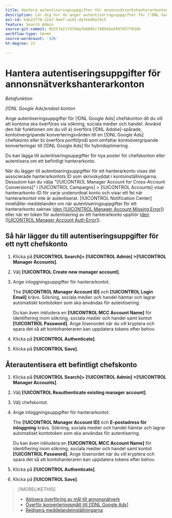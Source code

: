 ```yaml
---
title: Hantera autentiseringsuppgifter för annonsnätverkshanterarkonton
description: Lär dig hur du anger autentiseringsuppgifter för [!DNL Google Ads] chefskonton.
exl-id: bde22f70-12a7-4eef-a141-dafeed9a7dc5
feature: Search Admin
source-git-commit: 052574217d7ddafb8895c74094da5997b5ff83db
workflow-type: tm+mt
source-wordcount: '326'
ht-degree: 1%

---
```


# Hantera autentiseringsuppgifter för annonsnätverkshanterarkonton

*Betafunktion*

*[!DNL Google Ads]endast konton*

Ange autentiseringsuppgifter för [!DNL Google Ads] chefskonton dit du vill att kontona ska överföras via sökning, sociala medier och handel. Använd den här funktionen om du vill a) överföra [!DNL Adobe]-spårade, kontoövergripande konverteringsvärden till en [!DNL Google Ads] chefskonto eller b) överföra portföljmål som omfattar kontoövergripande konverteringar till [!DNL Google Ads] för hybridoptimering.

<!-- [Maybe later: and c) sync conversion value rules for accounts that use cross-account conversion tracking with Google Ads.] -->

Du kan lägga till autentiseringsuppgifter för nya poster för chefskonton eller autentisera om ett befintligt hanterarkonto.

När du lägger till autentiseringsuppgifter för ett hanterarkonto visas det associerade hanterarkontots ID som skrivskyddat i kontoinställningarna. Dessutom kan du välja &quot;[!UICONTROL Manager Account for Cross-Account Conversions]&quot; i [!UICONTROL Campaigns] > [!UICONTROL Accounts] visar hanterarkonto-ID för varje underordnat konto och visar ett fel när hanterarkontot inte är autentiserat. [!UICONTROL Notification Center] innehåller meddelanden om när autentiseringsuppgifter för ett hanterarkonto saknas ([den [!UICONTROL Manager Account Missing Error]](/help/search-social-commerce/notifications/notification-about.md)) eller när en token för autentisering av ett hanterarkonto upphör ([den [!UICONTROL Manager Account Auth Error]](/help/search-social-commerce/notifications/notification-about.md)).

## Så här lägger du till autentiseringsuppgifter för ett nytt chefskonto

1. Klicka på **[!UICONTROL Search]> [!UICONTROL Admin] >[!UICONTROL Manager Accounts]**.

1. Välj **[!UICONTROL Create new manager account]**.

1. Ange inloggningsuppgifter för hanterarkontot.

   The **[!UICONTROL Manager Account ID]** och **[!UICONTROL Login Email]** krävs. Sökning, sociala medier och handel hämtar och lagrar automatiskt kontotoken som ska användas för autentisering.

   Du kan även inkludera en **[!UICONTROL MCC Account Name]** för identifiering inom sökning, sociala medier och handel samt kontot **[!UICONTROL Password]**. Ange lösenordet när du vill kryptera och spara det så att kontohanteraren kan uppdatera tokens efter behov.

1. Klicka på **[!UICONTROL Authenticate]**.

1. Klicka på **[!UICONTROL Save]**.

## Återautentisera ett befintligt chefskonto

1. Klicka på **[!UICONTROL Search]> [!UICONTROL Admin] >[!UICONTROL Manager Accounts]**.

1. Välj **[!UICONTROL Reauthenticate existing manager account]**.

1. Välj chefskontot.

1. Ange inloggningsuppgifter för hanterarkontot.

   The **[!UICONTROL Manager Account ID]** och **E-postadress för inloggning** krävs. Sökning, sociala medier och handel hämtar och lagrar automatiskt kontotoken som ska användas för autentisering.

   Du kan även inkludera en **[!UICONTROL MCC Account Name]** för identifiering inom sökning, sociala medier och handel samt kontot **[!UICONTROL Password]**. Ange lösenordet när du vill kryptera och spara det så att kontohanteraren kan uppdatera tokens efter behov.

1. Klicka på **[!UICONTROL Authenticate]**.

1. Klicka på **[!UICONTROL Save]**.

>[!MORELIKETHIS]
>
>* [Aktivera överföring av mål till annonsnätverk](/help/search-social-commerce/tools/objective-upload-to-networks.md)
>* [Överför konverteringsmått till [!DNL Google Ads]](/help/search-social-commerce/tools/conversion-metrics-upload-to-google.md)
>* [Redigera meddelandeinställningarna](/help/search-social-commerce/notifications/notification-edit.md)
